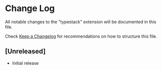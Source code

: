 # Change Log

All notable changes to the "typestack" extension will be documented in this file.

Check [Keep a Changelog](http://keepachangelog.com/) for recommendations on how to structure this file.

## [Unreleased]

- Initial release